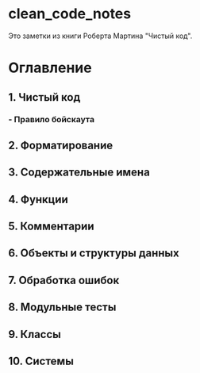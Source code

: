# clean_code_notes
Это заметки из книги Роберта Мартина "Чистый код".

# Оглавление
## 1. Чистый код
### - Правило бойскаута
## 2. Форматирование
## 3. Содержательные имена
## 4. Функции
## 5. Комментарии
## 6. Объекты и структуры данных
## 7. Обработка ошибок
## 8. Модульные тесты
## 9. Классы
## 10. Системы
